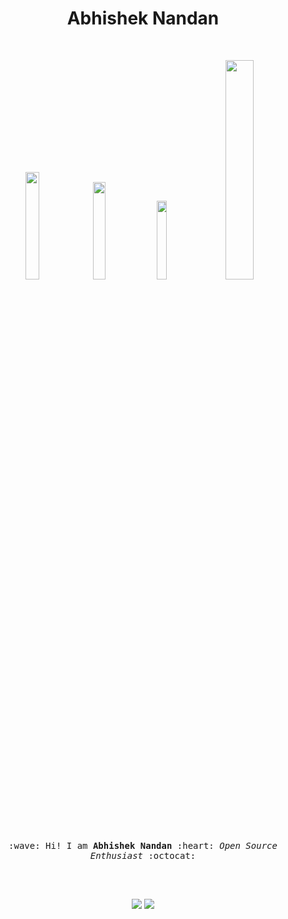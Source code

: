 <h1 align="center"> Abhishek Nandan </h1>

<br>

<p align="center">
  <a href="https://twitter.com/_abhisheknandan" target="_blank"><img src="https://img.shields.io/badge/-@_abhisheknandan-1ca0f1?style=flat&labelColor=1ca0f1&logo=twitter&logoColor=white&link=https://twitter.com/_abhisheknandan" width="21%"/></a>
  <a href="https://gitlab.com/nandanabhishek" target="_blank"><img src="https://img.shields.io/badge/-@nandanabhishek-292961?style=flat&labelColor=292961&logo=Gitlab&link=https://gitlab.com/nandanabhishek" width="20%"/></a>
  <a href="https://www.linkedin.com/in/nandanabhishek/" target="_blank"><img src="https://img.shields.io/badge/-nandanabhishek-blue?style=flat&logo=Linkedin&logoColor=white&link=https://www.linkedin.com/in/nandanabhishek/" width="18%"/></a>
  <a href="mailto:abhisheknandan00@gmail.com" target="_blank"><img src="https://img.shields.io/badge/-abhisheknandan00@gmail.com-c14438?style=flat&logo=Gmail&logoColor=white&link=mailto:abhisheknandan00@gmail.com" width="30%"/></a>
</p>

<br>
<p align="center">
  <br><br>
  <samp>
    :wave: Hi! I am <b>Abhishek Nandan </b> :heart: <em> Open Source Enthusiast</em> :octocat: <br><br>
  </samp>
</p>

<br>

<p align = "center">
  <img src = "https://github-readme-stats.vercel.app/api?username=nandanabhishek&show_icons=true&count_private=true&theme=radical&line_height=27">
  <img src ="https://github-readme-stats.vercel.app/api/top-langs/?username=nandanabhishek&count_private=true&theme=yeblu&hide_border=false&langs_count=6&hide=HTML,CSS">
</p>
